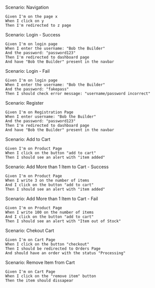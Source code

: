 Scenario: Navigation

    Given I'm on the page x
    When I click on y
    Then I'm redirected to z page

Scenario: Login - Success

    Given I'm on login page
    When I enter the username: "Bob the Builder"
    And the password: "password123"
    Then I'm redirected to dashboard page
    And have "Bob the Builder" present in the navbar

Scenario: Login - Fail

    Given I'm on login page
    When I enter the username: "Bob the Builder"
    And the password: "fakepass"
    Then I should check error message: "username/password incorrect"

Scenario: Register

    Given I'm on Registration Page
    When I enter username: "Bob the Builder"
    And the password: "password123"
    Then I'm redirected to dashboard page
    And have "Bob the Builder" present in the navbar

Scenario: Add to Cart

    Given I'm on Product Page
    When I click on the button "add to cart"
    Then I should see an alert with "item added"

Scenario: Add More than 1 Item to Cart - Success

    Given I'm on Product Page
    When I write 3 on the number of items
    And I click on the button "add to cart"
    Then I should see an alert with "item added" 

Scenario: Add More than 1 Item to Cart - Fail

    Given I'm on Product Page
    When I write 100 on the number of items
    And I click on the button "add to cart"
    Then I should see an alert with "Item out of Stock"

Scenario: Chekout Cart

    Given I'm on Cart Page
    When I click on the button "checkout"
    Then I should be redirected to Orders Page
    And should have an order with the status "Processing"

Scenario: Remove Item from Cart

    Given I'm on Cart Page
    When I click on the "remove item" button
    Then the item should dissapear
    
